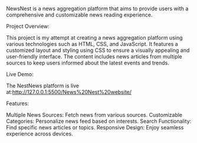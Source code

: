 NewsNest is a news aggregation platform that aims to provide users with a comprehensive and customizable news reading experience.

Project Overview:


This project is my attempt at creating a news aggregation platform using various technologies such as HTML, CSS, and JavaScript. It features a customized layout and styling using CSS to ensure a visually appealing and user-friendly interface. The content includes news articles from multiple sources to keep users informed about the latest events and trends.

Live Demo:

The NestNews platform is live at:http://127.0.0.1:5500/News%20Nest%20website/


Features:


Multiple News Sources: Fetch news from various sources.
Customizable Categories: Personalize news feed based on interests.
Search Functionality: Find specific news articles or topics.
Responsive Design: Enjoy seamless experience across devices.
